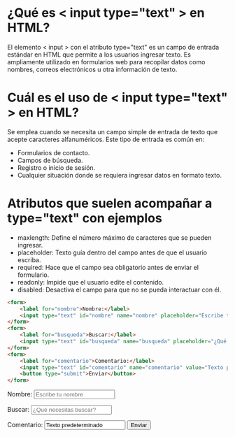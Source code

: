 # ¿Qué es < input type="text" > en HTML?
El elemento < input > con el atributo type="text" es un campo de entrada estándar en HTML que permite a los usuarios ingresar texto. Es ampliamente utilizado en formularios web para recopilar datos como nombres, correos electrónicos u otra información de texto.
# Cuál es el uso de < input type="text" > en HTML?
Se emplea cuando se necesita un campo simple de entrada de texto que acepte caracteres alfanuméricos. Este tipo de entrada es común en:
* Formularios de contacto.
* Campos de búsqueda.
* Registro o inicio de sesión.
* Cualquier situación donde se requiera ingresar datos en formato texto. 

# Atributos que suelen acompañar a type="text" con ejemplos
 * maxlength: Define el número máximo de caracteres que se pueden ingresar.
 * placeholder: Texto guía dentro del campo antes de que el usuario escriba.
 * required: Hace que el campo sea obligatorio antes de enviar el formulario.
 * readonly: Impide que el usuario edite el contenido.
 * disabled: Desactiva el campo para que no se pueda interactuar con él.

```HTML
<form>
    <label for="nombre">Nombre:</label>
    <input type="text" id="nombre" name="nombre" placeholder="Escribe tu nombre" required maxlength="50"> 
</form>
<form>
    <label for="busqueda">Buscar:</label>
    <input type="text" id="busqueda" name="busqueda" placeholder="¿Qué necesitas buscar?">
</form>
<form>
    <label for="comentario">Comentario:</label>
    <input type="text" id="comentario" name="comentario" value="Texto predeterminado" readonly>
    <button type="submit">Enviar</button>
</form>
```
<form>
    <label for="nombre">Nombre:</label>
    <input type="text" id="nombre" name="nombre" placeholder="Escribe tu nombre" required maxlength="50"> 
</form>
<form>
    <label for="busqueda">Buscar:</label>
    <input type="text" id="busqueda" name="busqueda" placeholder="¿Qué necesitas buscar?">
</form>
<form>
    <label for="comentario">Comentario:</label>
    <input type="text" id="comentario" name="comentario" value="Texto predeterminado" readonly>
    <button type="submit">Enviar</button>
</form>